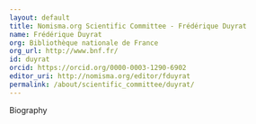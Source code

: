 ```yaml
---
layout: default
title: Nomisma.org Scientific Committee - Frédérique Duyrat
name: Frédérique Duyrat
org: Bibliothèque nationale de France
org_url: http://www.bnf.fr/
id: duyrat
orcid: https://orcid.org/0000-0003-1290-6902
editor_uri: http://nomisma.org/editor/fduyrat
permalink: /about/scientific_committee/duyrat/
---
```

Biography
